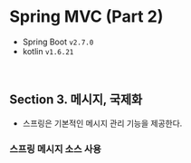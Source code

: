 # Spring MVC (Part 2)

- Spring Boot `v2.7.0`
- kotlin `v1.6.21`

<br>

## Section 3. 메시지, 국제화

- 스프링은 기본적인 메시지 관리 기능을 제공한다.

### 스프링 메시지 소스 사용

